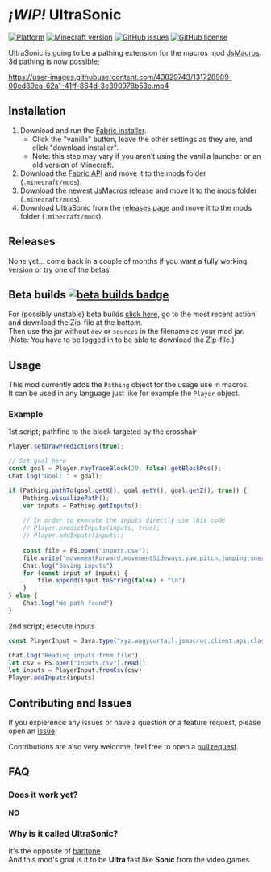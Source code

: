 # *¡WIP!* UltraSonic

[![Platform](https://img.shields.io/badge/platform-fabric-yellow)](https://fabricmc.net)
[![Minecraft version](https://img.shields.io/badge/minecraft_version-1.17.1-informational)](https://www.minecraft.net/en-us/article/caves---cliffs--part-i-out-today-java)
[![GitHub issues](https://img.shields.io/github/issues/mariusdkm/UltraSonic)](https://github.com/mariusdkm/UltraSonic/issues)
[![GitHub license](https://img.shields.io/github/license/mariusdkm/UltraSonic)](https://github.com/mariusdkm/UltraSonic/blob/main/LICENSE.md)

UltraSonic is going to be a pathing extension for the macros mod [JsMacros](https://github.com/wagyourtail/JsMacros).  
3d pathing is now possible;

https://user-images.githubusercontent.com/43829743/131728909-00ed89ea-62a1-41ff-864d-3e390978b53e.mp4

## Installation

1. Download and run the [Fabric installer](https://fabricmc.net/use).
   - Click the "vanilla" button, leave the other settings as they are,
     and click "download installer".
   - Note: this step may vary if you aren't using the vanilla launcher
     or an old version of Minecraft.
2. Download the [Fabric API](https://minecraft.curseforge.com/projects/fabric)
   and move it to the mods folder (`.minecraft/mods`).
3. Download the newest [JsMacros release](https://github.com/wagyourtail/JsMacros/releases)
   and move it to the mods folder (`.minecraft/mods`).
4. Download UltraSonic from the [releases page](https://github.com/mariusdkm/UltraSonic/releases)
   and move it to the mods folder (`.minecraft/mods`).

## Releases

None yet... come back in a couple of months if you want a fully working version or try one of the betas.

## Beta builds  [![beta builds badge](https://github.com/mariusdkm/UltraSonic/actions/workflows/beta.yml/badge.svg?branch=main)](https://github.com/mariusdkm/UltraSonic/actions?query=branch%3Amain)

For (possibly unstable) beta builds [click here](https://github.com/mariusdkm/UltraSonic/actions?query=branch%3Amain), 
go to the most recent action and download the Zip-file at the bottom.  
Then use the jar without `dev` or `sources` in the filename as your mod jar.  
(Note: You have to be logged in to be able to download the Zip-file.)

## Usage

This mod currently adds the `Pathing` object for the usage use in macros.  
It can be used in any language just like for example the `Player` object.

### Example

1st script; pathfind to the block targeted by the crosshair
```js
Player.setDrawPredictions(true);

// Set goal here
const goal = Player.rayTraceBlock(20, false).getBlockPos(); 
Chat.log("Goal: " + goal);

if (Pathing.pathTo(goal.getX(), goal.getY(), goal.getZ(), true)) {
    Pathing.visualizePath();
    var inputs = Pathing.getInputs();
    
    // In order to execute the inputs directly use this code
    // Player.predictInputs(inputs, true);
    // Player.addInputs(inputs);
    
    const file = FS.open("inputs.csv");
    file.write("movementForward,movementSideways,yaw,pitch,jumping,sneaking,sprinting\n")
    Chat.log("Saving inputs")
    for (const input of inputs) {  
        file.append(input.toString(false) + "\n")
    }
} else {
    Chat.log("No path found")
}
```

2nd script; execute inputs
```js
const PlayerInput = Java.type("xyz.wagyourtail.jsmacros.client.api.classes.PlayerInput")

Chat.log("Reading inputs from file")
let csv = FS.open("inputs.csv").read()
let inputs = PlayerInput.fromCsv(csv)
Player.addInputs(inputs)
```

## Contributing and Issues

If you expierence any issues or have a question or a feature request, please open an [issue](https://github.com/mariusdkm/UltraSonic/issues).

Contributions are also very welcome, feel free to open a [pull request](https://github.com/mariusdkm/UltraSonic/pulls).

## FAQ

### Does it work yet?

**NO**

### Why is it called UltraSonic?

It's the opposite of [baritone](https://github.com/cabaletta/baritone).  
And this mod's goal is it to be **Ultra** fast like **Sonic** from the video games.
